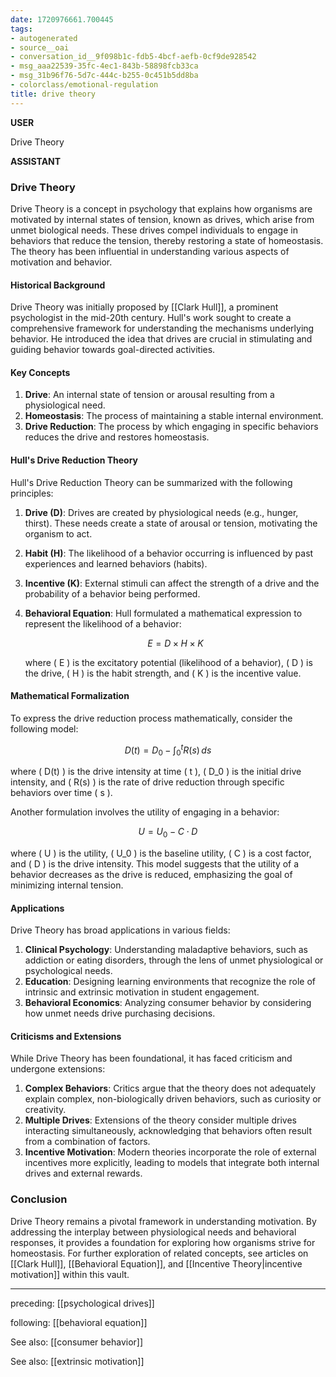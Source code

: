 ```yaml
---
date: 1720976661.700445
tags:
- autogenerated
- source__oai
- conversation_id__9f098b1c-fdb5-4bcf-aefb-0cf9de928542
- msg_aaa22539-35fc-4ec1-843b-58898fcb33ca
- msg_31b96f76-5d7c-444c-b255-0c451b5dd8ba
- colorclass/emotional-regulation
title: drive theory
---
```


**USER**

Drive Theory


**ASSISTANT**

### Drive Theory

Drive Theory is a concept in psychology that explains how organisms are motivated by internal states of tension, known as drives, which arise from unmet biological needs. These drives compel individuals to engage in behaviors that reduce the tension, thereby restoring a state of homeostasis. The theory has been influential in understanding various aspects of motivation and behavior.

#### Historical Background

Drive Theory was initially proposed by [[Clark Hull]], a prominent psychologist in the mid-20th century. Hull's work sought to create a comprehensive framework for understanding the mechanisms underlying behavior. He introduced the idea that drives are crucial in stimulating and guiding behavior towards goal-directed activities.

#### Key Concepts

1. **Drive**: An internal state of tension or arousal resulting from a physiological need.
2. **Homeostasis**: The process of maintaining a stable internal environment.
3. **Drive Reduction**: The process by which engaging in specific behaviors reduces the drive and restores homeostasis.

#### Hull's Drive Reduction Theory

Hull's Drive Reduction Theory can be summarized with the following principles:

1. **Drive (D)**: Drives are created by physiological needs (e.g., hunger, thirst). These needs create a state of arousal or tension, motivating the organism to act.
2. **Habit (H)**: The likelihood of a behavior occurring is influenced by past experiences and learned behaviors (habits).
3. **Incentive (K)**: External stimuli can affect the strength of a drive and the probability of a behavior being performed.
4. **Behavioral Equation**: Hull formulated a mathematical expression to represent the likelihood of a behavior:

   $$
   E = D \times H \times K
   $$

   where \( E \) is the excitatory potential (likelihood of a behavior), \( D \) is the drive, \( H \) is the habit strength, and \( K \) is the incentive value.

#### Mathematical Formalization

To express the drive reduction process mathematically, consider the following model:

$$
D(t) = D_0 - \int_0^t R(s) \, ds
$$

where \( D(t) \) is the drive intensity at time \( t \), \( D_0 \) is the initial drive intensity, and \( R(s) \) is the rate of drive reduction through specific behaviors over time \( s \).

Another formulation involves the utility of engaging in a behavior:

$$
U = U_0 - C \cdot D
$$

where \( U \) is the utility, \( U_0 \) is the baseline utility, \( C \) is a cost factor, and \( D \) is the drive intensity. This model suggests that the utility of a behavior decreases as the drive is reduced, emphasizing the goal of minimizing internal tension.

#### Applications

Drive Theory has broad applications in various fields:

1. **Clinical Psychology**: Understanding maladaptive behaviors, such as addiction or eating disorders, through the lens of unmet physiological or psychological needs.
2. **Education**: Designing learning environments that recognize the role of intrinsic and extrinsic motivation in student engagement.
3. **Behavioral Economics**: Analyzing consumer behavior by considering how unmet needs drive purchasing decisions.

#### Criticisms and Extensions

While Drive Theory has been foundational, it has faced criticism and undergone extensions:

1. **Complex Behaviors**: Critics argue that the theory does not adequately explain complex, non-biologically driven behaviors, such as curiosity or creativity.
2. **Multiple Drives**: Extensions of the theory consider multiple drives interacting simultaneously, acknowledging that behaviors often result from a combination of factors.
3. **Incentive Motivation**: Modern theories incorporate the role of external incentives more explicitly, leading to models that integrate both internal drives and external rewards.

### Conclusion

Drive Theory remains a pivotal framework in understanding motivation. By addressing the interplay between physiological needs and behavioral responses, it provides a foundation for exploring how organisms strive for homeostasis. For further exploration of related concepts, see articles on [[Clark Hull]], [[Behavioral Equation]], and [[Incentive Theory|incentive motivation]] within this vault.


---

preceding: [[psychological drives]]  


following: [[behavioral equation]]

See also: [[consumer behavior]]


See also: [[extrinsic motivation]]
